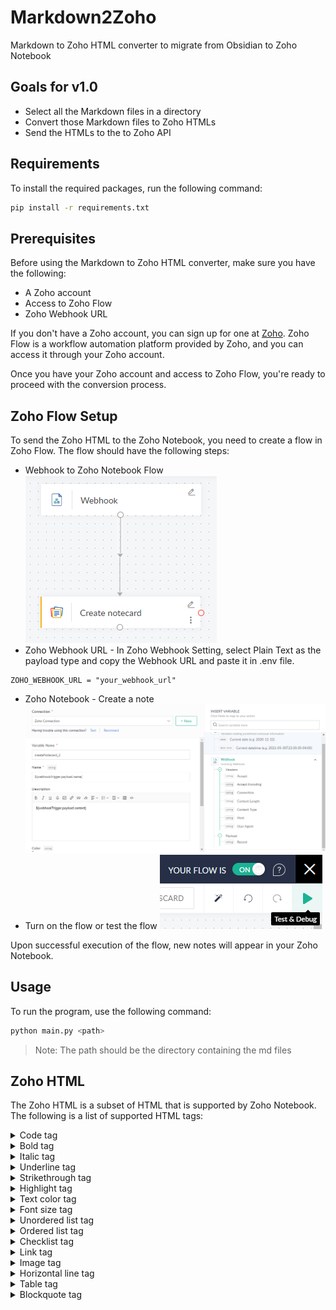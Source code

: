 # Markdown2Zoho
Markdown to Zoho HTML converter to migrate from Obsidian to Zoho Notebook

## Goals for v1.0
- Select all the Markdown files in a directory
- Convert those Markdown files to Zoho HTMLs
- Send the HTMLs to the to Zoho API

## Requirements

To install the required packages, run the following command:

```bash
pip install -r requirements.txt
```

## Prerequisites

Before using the Markdown to Zoho HTML converter, make sure you have the following:

- A Zoho account
- Access to Zoho Flow
- Zoho Webhook URL

If you don't have a Zoho account, you can sign up for one at [Zoho](https://www.zoho.com/). Zoho Flow is a workflow automation platform provided by Zoho, and you can access it through your Zoho account.

Once you have your Zoho account and access to Zoho Flow, you're ready to proceed with the conversion process.

## Zoho Flow Setup

To send the Zoho HTML to the Zoho Notebook, you need to create a flow in Zoho Flow. The flow should have the following steps:
- Webhook to Zoho Notebook Flow
  ![webhook to notebook](image-1.png)
- Zoho Webhook URL - In Zoho Webhook Setting, select Plain Text as the payload type and copy the Webhook URL and paste it in .env file. 
```
ZOHO_WEBHOOK_URL = "your_webhook_url"
```
- Zoho Notebook - Create a note
  ![zoho notebook flow](image.png)
- Turn on the flow or test the flow
  ![flow activation](image-2.png)

Upon successful execution of the flow, new notes will appear in your Zoho Notebook.

## Usage
To run the program, use the following command:

```bash 
python main.py <path>
```

> Note: The path should be the directory containing the md files

## Zoho HTML
The Zoho HTML is a subset of HTML that is supported by Zoho Notebook. The following is a list of supported HTML tags:

<details>
<summary>Code tag</summary>

```html
<code>
  <pre>
    code...
  </pre>
</code>
```
</details>

<details>
<summary>Bold tag</summary>

```html
<b>bold text</b>
```
</details>

<details>
<summary>Italic tag</summary>

```html
<i>italic text</i>
```
</details>

<details>
<summary>Underline tag</summary>

```html
<u>underline text</u>
```
</details>

<details>
<summary>Strikethrough tag</summary>

```html
<strike>strikethrough text</strike>
```
</details>

<details>
<summary>Highlight tag</summary>

```html
<span class="highlight" style="background-color:#61D1FF">
  highlight text
</span>
```
</details>

<details>
<summary>Text color tag</summary>
Obsidian does not support text color, so this is a custom tag.
```html
<span class="colour" style="color:#61D1FF">
  text color
</span>
```
</details>

<details>
<summary>Font size tag</summary>
Obsidian does not support font size, so this is a custom tag.
```html
<span class="size" style="font-size: 32px;line-height: 32px">
  Summary
</span>
```
</details>

<details>
<summary>Unordered list tag</summary>

```html
<ul>
  <li>item 1</li>
  <li>item 2</li>
</ul>
```
</details>

<details>
<summary>Ordered list tag</summary>

```html
<ol>
  <li>item 1</li>
  <li>item 2</li>
</ol>
```
</details>

<details>
<summary>Checklist tag</summary>

```html
<ul class="checklist">
  <li class="checkbox">
    item 1
  </li>
  <li class="checkbox">
    item 2
  </li>S
</ul>
```
</details>

<details>
<summary>Link tag</summary>

```html
<!-- Need more research for all of the defaults attributes -->
<a href="https://www.zoho.com/notebook/" class="zn-link editor-note-link">
  Zoho Notebook
</a>
```
</details>

<details>
<summary>Image tag</summary>

```html
<!-- Need more research! -->
<!-- max width is editable-->
<div class="imgWrapperDiv">
  <img class="notecardImageClass" style="max-width: 100%" src="data:image/png;base64,...">
</div>
```
</details>

<details>
<summary>Horizontal line tag</summary>

```html
<hr>
```
</details>

<details>
<summary>Table tag</summary>

```html
<!-- Need research for default attributes -->
<table class="ze_tableView" cellpadding="4" cellspacing="2" border="1" style="border-collapse: collapse; overflow-x: auto; width: max-content; margin: 16px 0px;">
  <tbody>
    <tr>
      <td></td>
      <td></td>
    </tr>
    <tr>
      <td></td>
      <td></td>
    </tr>
  </tbody>
</table>
```
</details>

<details>
<summary>Blockquote tag</summary>

```html
<blockquote class="zn-quote">
  <div>quote</div>
</blockquote>
```
</details>